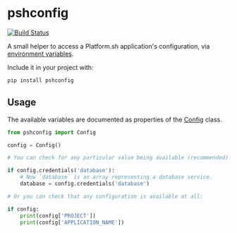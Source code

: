 # pshconfig

[![Build Status](https://travis-ci.org/platformsh/platformsh-config-reader-python3.svg?branch=master)](https://travis-ci.org/platformsh/platformsh-config-reader-python3)

A small helper to access a Platform.sh application's configuration, via [environment variables](https://docs.platform.sh/development/variables.html).

Include it in your project with:

```bash
pip install pshconfig
```

## Usage

The available variables are documented as properties of the [Config](pshconfig/config.py) class.

```python
from pshconfig import Config

config = Config()

# You can check for any particular value being available (recommended):

if config.credentials('database'):
    # Now `database` is an array representing a database service.
    database = config.credentials('database')

# Or you can check that any configuration is available at all:

if config:
    print(config['PROJECT'])
    print(config['APPLICATION_NAME'])


```
